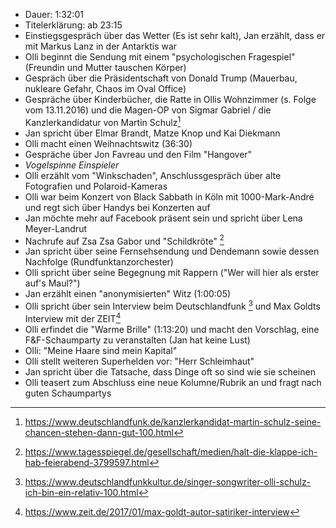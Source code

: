 - Dauer: 1:32:01
- Titelerklärung: ab 23:15
- Einstiegsgespräch über das Wetter (Es ist sehr kalt), Jan erzählt, dass er mit Markus Lanz in der Antarktis war 
- Olli beginnt die Sendung mit einem "psychologischen Fragespiel" (Freundin und Mutter tauschen Körper)
- Gespräch über die Präsidentschaft von Donald Trump (Mauerbau, nukleare Gefahr, Chaos im Oval Office)
- Gespräche über Kinderbücher, die Ratte in Ollis Wohnzimmer (s. Folge vom 13.11.2016) und die Magen-OP von Sigmar Gabriel / die Kanzlerkandidatur von Martin Schulz[^1]
- Jan spricht über Elmar Brandt, Matze Knop und Kai Diekmann
- Olli macht einen Weihnachtswitz (36:30)
- Gespräche über Jon Favreau und den Film "Hangover"
- *Vogelspinne Einspieler*
- Olli erzählt vom "Winkschaden", Anschlussgespräch über alte Fotografien und Polaroid-Kameras
- Olli war beim Konzert von Black Sabbath in Köln mit 1000-Mark-André und regt sich über Handys bei Konzerten auf
- Jan möchte mehr auf Facebook präsent sein und spricht über Lena Meyer-Landrut
- Nachrufe auf Zsa Zsa Gabor und "Schildkröte" [^2]
- Jan spricht über seine Fernsehsendung und Dendemann sowie dessen Nachfolge (Rundfunktanzorchester)
- Olli spricht über seine Begegnung mit Rappern ("Wer will hier als erster auf's Maul?")
- Jan erzählt einen "anonymisierten" Witz (1:00:05)
- Olli spricht über sein Interview beim Deutschlandfunk [^3] und Max Goldts Interview mit der ZEIT[^4]
- Olli erfindet die "Warme Brille" (1:13:20) und macht den Vorschlag, eine F&F-Schaumparty zu veranstalten (Jan hat keine Lust)
- Olli: "Meine Haare sind mein Kapital"
- Olli stellt weiteren Superhelden vor: "Herr Schleimhaut"
- Jan spricht über die Tatsache, dass Dinge oft so sind wie sie scheinen
- Olli teasert zum Abschluss eine neue Kolumne/Rubrik an und fragt nach guten Schaumpartys

  
[^1]: https://www.deutschlandfunk.de/kanzlerkandidat-martin-schulz-seine-chancen-stehen-dann-gut-100.html
[^2]: https://www.tagesspiegel.de/gesellschaft/medien/halt-die-klappe-ich-hab-feierabend-3799597.html
[^3]: https://www.deutschlandfunkkultur.de/singer-songwriter-olli-schulz-ich-bin-ein-relativ-100.html
[^4]: https://www.zeit.de/2017/01/max-goldt-autor-satiriker-interview
